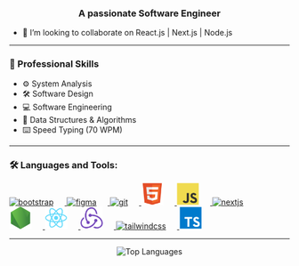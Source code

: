 <h3 align="center">A passionate Software Engineer</h3>

- 👯 I’m looking to collaborate on   React.js | Next.js | Node.js  

---

### 🧠 Professional Skills

- ⚙️ System Analysis  
- 🛠️ Software Design  
- 💻 Software Engineering 
- 🧮 Data Structures & Algorithms
- ⌨️ Speed Typing (70 WPM)  

---



### 🛠️ Languages and Tools:

<p align="left" style="margin-right: 20px"> 
  <a href="https://getbootstrap.com" target="_blank" rel="noreferrer">
    <img src="https://cdn.jsdelivr.net/gh/devicons/devicon/icons/bootstrap/bootstrap-original.svg" alt="bootstrap" width="40" height="40" style="margin-right: 20px;"/>
  </a> 
  <a href="https://www.figma.com/" target="_blank" rel="noreferrer">
    <img src="https://www.vectorlogo.zone/logos/figma/figma-icon.svg" alt="figma" width="40" height="40" style="margin-right: 20px;"/>
  </a> 
  <a href="https://git-scm.com/" target="_blank" rel="noreferrer">
    <img src="https://www.vectorlogo.zone/logos/git-scm/git-scm-icon.svg" alt="git" width="40" height="40" style="margin-right: 20px;"/>
  </a> 
  <a href="https://www.w3.org/html/" target="_blank" rel="noreferrer">
    <img src="https://raw.githubusercontent.com/devicons/devicon/master/icons/html5/html5-original.svg" alt="html5" width="40" height="40" style="margin-right: 20px;"/>
  </a> 
  <a href="https://developer.mozilla.org/en-US/docs/Web/JavaScript" target="_blank" rel="noreferrer">
    <img src="https://raw.githubusercontent.com/devicons/devicon/master/icons/javascript/javascript-original.svg" alt="javascript" width="40" height="40" style="margin-right: 20px;"/>
  </a> 
 
  <a href="https://nextjs.org/" target="_blank" rel="noreferrer">
    <img src="https://cdn.jsdelivr.net/gh/devicons/devicon/icons/nextjs/nextjs-original.svg" alt="nextjs" width="40" height="40" style="margin-right: 20px;"/>
  </a> 
  <a href="https://nodejs.org" target="_blank" rel="noreferrer">
    <img src="https://raw.githubusercontent.com/devicons/devicon/master/icons/nodejs/nodejs-original.svg" alt="nodejs" width="40" height="40" style="margin-right: 20px;"/>
  </a> 
  <a href="https://reactjs.org/" target="_blank" rel="noreferrer">
    <img src="https://raw.githubusercontent.com/devicons/devicon/master/icons/react/react-original.svg" alt="react" width="40" height="40" style="margin-right: 20px;"/>
  </a> 
  <a href="https://redux.js.org" target="_blank" rel="noreferrer">
    <img src="https://raw.githubusercontent.com/devicons/devicon/master/icons/redux/redux-original.svg" alt="redux" width="40" height="40" style="margin-right: 20px;"/>
  </a> 
  <a href="https://tailwindcss.com/" target="_blank" rel="noreferrer">
    <img src="https://raw.githubusercontent.com/tailwindlabs/tailwindcss/HEAD/.github/logo-dark.svg" alt="tailwindcss" width="40" height="40" style="margin-right: 20px;"/>
  </a>
  <a href="https://www.typescriptlang.org/" target="_blank" rel="noreferrer">
    <img src="https://raw.githubusercontent.com/devicons/devicon/master/icons/typescript/typescript-original.svg" alt="typescript" width="40" height="40" style="margin-right: 20px;"/>
  </a> 
</p>

---

<p align="center">
  <img src="https://github-readme-stats.vercel.app/api/top-langs?username=youssef-samy-mohamed&show_icons=true&locale=en&layout=compact" alt="Top Languages"/>
</p>



